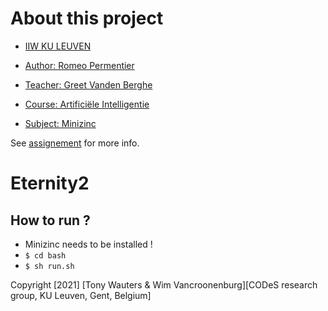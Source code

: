 # About this project
- [IIW KU LEUVEN](https://iiw.kuleuven.be/)
- [Author: Romeo Permentier](https://github.com/ro-per)

- [Teacher: Greet Vanden Berghe](https://www.kuleuven.be/wieiswie/nl/person/00053376)
- [Course: Artificiële Intelligentie](https://onderwijsaanbod.kuleuven.be//2020/syllabi/n/JPI0QEN.htm#activetab=doelstellingen_idm2963040)
- [Subject: Minizinc](https://dtai.cs.kuleuven.be/drupal/software/idp/try)

See [assignement](assignement.md) for more info.

# Eternity2
## How to run ?
- Minizinc needs to be installed !
- ```$ cd bash ```
- ```$ sh run.sh ```

Copyright [2021] [Tony Wauters & Wim Vancroonenburg][CODeS research group, KU Leuven, Gent, Belgium]
